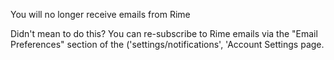 ---
---

<p>
    You will no longer receive emails from Rime
</p>

<p>
    Didn't mean to do this? You can re-subscribe to Rime emails via the "Email Preferences" section of the <a href="anchor"></a>('settings/notifications', 'Account Settings page.
</p>
